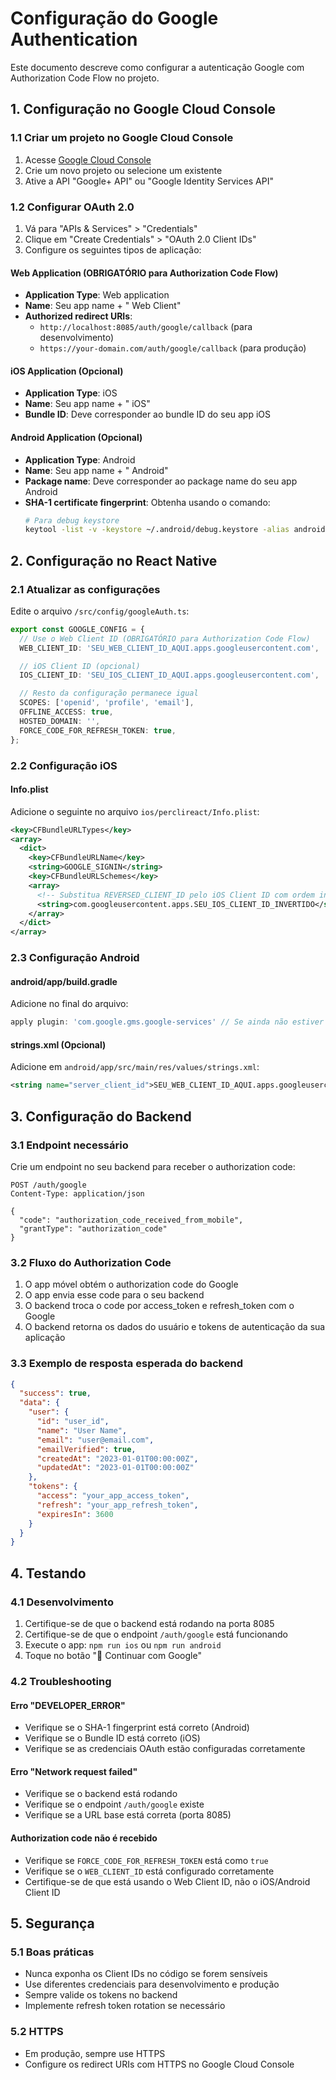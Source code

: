 # Configuração do Google Authentication

Este documento descreve como configurar a autenticação Google com Authorization Code Flow no projeto.

## 1. Configuração no Google Cloud Console

### 1.1 Criar um projeto no Google Cloud Console

1. Acesse [Google Cloud Console](https://console.cloud.google.com/)
2. Crie um novo projeto ou selecione um existente
3. Ative a API "Google+ API" ou "Google Identity Services API"

### 1.2 Configurar OAuth 2.0

1. Vá para "APIs & Services" > "Credentials"
2. Clique em "Create Credentials" > "OAuth 2.0 Client IDs"
3. Configure os seguintes tipos de aplicação:

#### Web Application (OBRIGATÓRIO para Authorization Code Flow)

- **Application Type**: Web application
- **Name**: Seu app name + " Web Client"
- **Authorized redirect URIs**:
  - `http://localhost:8085/auth/google/callback` (para desenvolvimento)
  - `https://your-domain.com/auth/google/callback` (para produção)

#### iOS Application (Opcional)

- **Application Type**: iOS
- **Name**: Seu app name + " iOS"
- **Bundle ID**: Deve corresponder ao bundle ID do seu app iOS

#### Android Application (Opcional)

- **Application Type**: Android
- **Name**: Seu app name + " Android"
- **Package name**: Deve corresponder ao package name do seu app Android
- **SHA-1 certificate fingerprint**: Obtenha usando o comando:
  ```bash
  # Para debug keystore
  keytool -list -v -keystore ~/.android/debug.keystore -alias androiddebugkey -storepass android -keypass android
  ```

## 2. Configuração no React Native

### 2.1 Atualizar as configurações

Edite o arquivo `/src/config/googleAuth.ts`:

```typescript
export const GOOGLE_CONFIG = {
  // Use o Web Client ID (OBRIGATÓRIO para Authorization Code Flow)
  WEB_CLIENT_ID: 'SEU_WEB_CLIENT_ID_AQUI.apps.googleusercontent.com',

  // iOS Client ID (opcional)
  IOS_CLIENT_ID: 'SEU_IOS_CLIENT_ID_AQUI.apps.googleusercontent.com',

  // Resto da configuração permanece igual
  SCOPES: ['openid', 'profile', 'email'],
  OFFLINE_ACCESS: true,
  HOSTED_DOMAIN: '',
  FORCE_CODE_FOR_REFRESH_TOKEN: true,
};
```

### 2.2 Configuração iOS

#### Info.plist

Adicione o seguinte no arquivo `ios/perclireact/Info.plist`:

```xml
<key>CFBundleURLTypes</key>
<array>
  <dict>
    <key>CFBundleURLName</key>
    <string>GOOGLE_SIGNIN</string>
    <key>CFBundleURLSchemes</key>
    <array>
      <!-- Substitua REVERSED_CLIENT_ID pelo iOS Client ID com ordem invertida -->
      <string>com.googleusercontent.apps.SEU_IOS_CLIENT_ID_INVERTIDO</string>
    </array>
  </dict>
</array>
```

### 2.3 Configuração Android

#### android/app/build.gradle

Adicione no final do arquivo:

```gradle
apply plugin: 'com.google.gms.google-services' // Se ainda não estiver
```

#### strings.xml (Opcional)

Adicione em `android/app/src/main/res/values/strings.xml`:

```xml
<string name="server_client_id">SEU_WEB_CLIENT_ID_AQUI.apps.googleusercontent.com</string>
```

## 3. Configuração do Backend

### 3.1 Endpoint necessário

Crie um endpoint no seu backend para receber o authorization code:

```
POST /auth/google
Content-Type: application/json

{
  "code": "authorization_code_received_from_mobile",
  "grantType": "authorization_code"
}
```

### 3.2 Fluxo do Authorization Code

1. O app móvel obtém o authorization code do Google
2. O app envia esse code para o seu backend
3. O backend troca o code por access_token e refresh_token com o Google
4. O backend retorna os dados do usuário e tokens de autenticação da sua aplicação

### 3.3 Exemplo de resposta esperada do backend

```json
{
  "success": true,
  "data": {
    "user": {
      "id": "user_id",
      "name": "User Name",
      "email": "user@email.com",
      "emailVerified": true,
      "createdAt": "2023-01-01T00:00:00Z",
      "updatedAt": "2023-01-01T00:00:00Z"
    },
    "tokens": {
      "access": "your_app_access_token",
      "refresh": "your_app_refresh_token",
      "expiresIn": 3600
    }
  }
}
```

## 4. Testando

### 4.1 Desenvolvimento

1. Certifique-se de que o backend está rodando na porta 8085
2. Certifique-se de que o endpoint `/auth/google` está funcionando
3. Execute o app: `npm run ios` ou `npm run android`
4. Toque no botão "📱 Continuar com Google"

### 4.2 Troubleshooting

#### Erro "DEVELOPER_ERROR"

- Verifique se o SHA-1 fingerprint está correto (Android)
- Verifique se o Bundle ID está correto (iOS)
- Verifique se as credenciais OAuth estão configuradas corretamente

#### Erro "Network request failed"

- Verifique se o backend está rodando
- Verifique se o endpoint `/auth/google` existe
- Verifique se a URL base está correta (porta 8085)

#### Authorization code não é recebido

- Verifique se `FORCE_CODE_FOR_REFRESH_TOKEN` está como `true`
- Verifique se o `WEB_CLIENT_ID` está configurado corretamente
- Certifique-se de que está usando o Web Client ID, não o iOS/Android Client ID

## 5. Segurança

### 5.1 Boas práticas

- Nunca exponha os Client IDs no código se forem sensíveis
- Use diferentes credenciais para desenvolvimento e produção
- Sempre valide os tokens no backend
- Implemente refresh token rotation se necessário

### 5.2 HTTPS

- Em produção, sempre use HTTPS
- Configure os redirect URIs com HTTPS no Google Cloud Console
